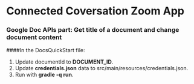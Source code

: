 # Connected Coversation Zoom App


### Google Doc APIs part: Get title of a document and change document content 
####In the DocsQuickStart file:
1. Update documentId to **DOCUMENT_ID**.
2. Update **credentials.json** data to src/main/resources/credentials.json.
3. Run with **gradle -q run**.
